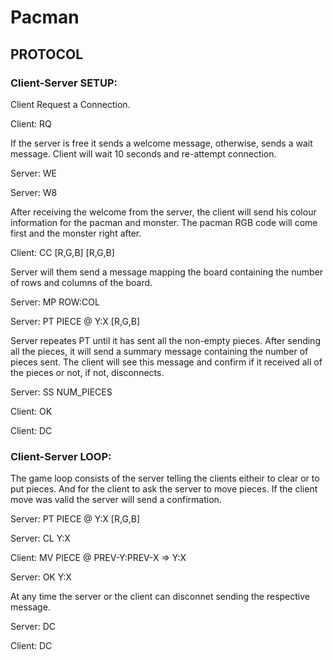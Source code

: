 # Pacman

## PROTOCOL

### Client-Server SETUP:

Client Request a Connection.

Client: RQ 

If the server is free it sends a welcome message, otherwise, sends a wait message. Client will wait 10 seconds and re-attempt connection.

Server: WE 

Server: W8 

After receiving the welcome from the server, the client will send his colour information for the pacman and monster. The pacman RGB code will come first and the monster right after.

Client: CC [R,G,B] [R,G,B]

Server will them send a message mapping the board containing the number of rows and columns of the board.

Server: MP  ROW:COL 

Server: PT  PIECE @ Y:X [R,G,B]           

Server repeates PT until it has sent all the non-empty pieces. After sending all the pieces, it will send a summary message containing the number of pieces sent.
The client will see this message and confirm if it received all of  the pieces or not, if not, disconnects.

Server: SS NUM_PIECES

Client: OK 

Client: DC 


### Client-Server LOOP:

The game loop consists of the server telling the clients eitheir to clear or to put pieces. And for the client to ask the server to move pieces. If the client move was valid the server will send a confirmation.

Server: PT PIECE @ Y:X [R,G,B]   

Server: CL Y:X

Client: MV PIECE @ PREV-Y:PREV-X => Y:X

Server: OK Y:X

At any time the server or the client can disconnet sending the respective message.

Server: DC

Client: DC
